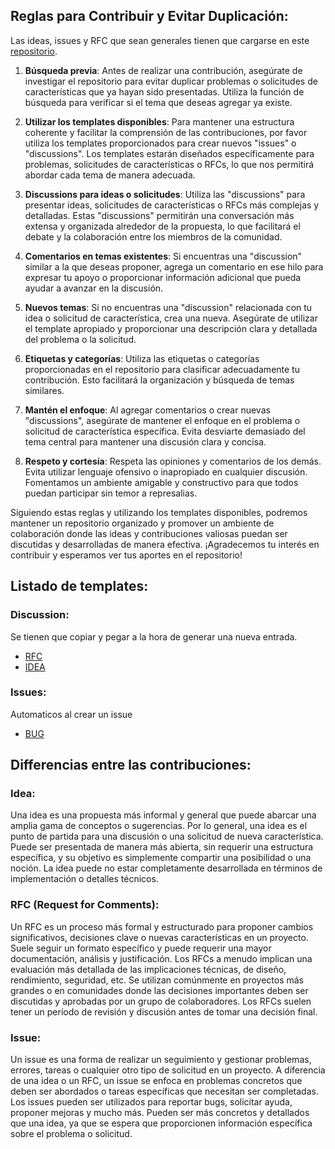 ## Reglas para Contribuir y Evitar Duplicación:
Las ideas, issues y RFC que sean generales tienen que cargarse en este [repositorio](https://github.com/craftech-io/craftech).

1. **Búsqueda previa**: Antes de realizar una contribución, asegúrate de investigar el repositorio para evitar duplicar problemas o solicitudes de características que ya hayan sido presentadas. Utiliza la función de búsqueda para verificar si el tema que deseas agregar ya existe.

2. **Utilizar los templates disponibles**: Para mantener una estructura coherente y facilitar la comprensión de las contribuciones, por favor utiliza los templates proporcionados para crear nuevos "issues" o "discussions". Los templates estarán diseñados específicamente para problemas, solicitudes de características o RFCs, lo que nos permitirá abordar cada tema de manera adecuada.

3. **Discussions para ideas o solicitudes**: Utiliza las "discussions" para presentar ideas, solicitudes de características o RFCs más complejas y detalladas. Estas "discussions" permitirán una conversación más extensa y organizada alrededor de la propuesta, lo que facilitará el debate y la colaboración entre los miembros de la comunidad.

4. **Comentarios en temas existentes**: Si encuentras una "discussion" similar a la que deseas proponer, agrega un comentario en ese hilo para expresar tu apoyo o proporcionar información adicional que pueda ayudar a avanzar en la discusión.

5. **Nuevos temas**: Si no encuentras una "discussion" relacionada con tu idea o solicitud de característica, crea una nueva. Asegúrate de utilizar el template apropiado y proporcionar una descripción clara y detallada del problema o la solicitud.

6. **Etiquetas y categorías**: Utiliza las etiquetas o categorías proporcionadas en el repositorio para clasificar adecuadamente tu contribución. Esto facilitará la organización y búsqueda de temas similares.

7. **Mantén el enfoque**: Al agregar comentarios o crear nuevas "discussions", asegúrate de mantener el enfoque en el problema o solicitud de característica específica. Evita desviarte demasiado del tema central para mantener una discusión clara y concisa.

8. **Respeto y cortesía**: Respeta las opiniones y comentarios de los demás. Evita utilizar lenguaje ofensivo o inapropiado en cualquier discusión. Fomentamos un ambiente amigable y constructivo para que todos puedan participar sin temor a represalias.

Siguiendo estas reglas y utilizando los templates disponibles, podremos mantener un repositorio organizado y promover un ambiente de colaboración donde las ideas y contribuciones valiosas puedan ser discutidas y desarrolladas de manera efectiva. ¡Agradecemos tu interés en contribuir y esperamos ver tus aportes en el repositorio!

## Listado de templates:
### Discussion:
Se tienen que copiar y pegar a la hora de generar una nueva entrada.
- [RFC](DISCUSSION_TEMPLATE/rfc.md)
- [IDEA](DISCUSSION_TEMPLATE/idea.md)
### Issues:
Automaticos al crear un issue
- [BUG](ISSUE_TEMPLATE/bug_report.md)

## Differencias entre las contribuciones:
### Idea:
Una idea es una propuesta más informal y general que puede abarcar una amplia gama de conceptos o sugerencias.
Por lo general, una idea es el punto de partida para una discusión o una solicitud de nueva característica.
Puede ser presentada de manera más abierta, sin requerir una estructura específica, y su objetivo es simplemente compartir una posibilidad o una noción.
La idea puede no estar completamente desarrollada en términos de implementación o detalles técnicos.

### RFC (Request for Comments):
Un RFC es un proceso más formal y estructurado para proponer cambios significativos, decisiones clave o nuevas características en un proyecto.
Suele seguir un formato específico y puede requerir una mayor documentación, análisis y justificación.
Los RFCs a menudo implican una evaluación más detallada de las implicaciones técnicas, de diseño, rendimiento, seguridad, etc.
Se utilizan comúnmente en proyectos más grandes o en comunidades donde las decisiones importantes deben ser discutidas y aprobadas por un grupo de colaboradores.
Los RFCs suelen tener un período de revisión y discusión antes de tomar una decisión final.

### Issue:
Un issue es una forma de realizar un seguimiento y gestionar problemas, errores, tareas o cualquier otro tipo de solicitud en un proyecto.
A diferencia de una idea o un RFC, un issue se enfoca en problemas concretos que deben ser abordados o tareas específicas que necesitan ser completadas.
Los issues pueden ser utilizados para reportar bugs, solicitar ayuda, proponer mejoras y mucho más.
Pueden ser más concretos y detallados que una idea, ya que se espera que proporcionen información específica sobre el problema o solicitud.
